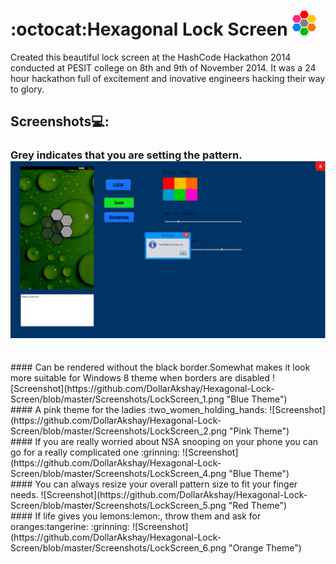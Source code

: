 # :octocat:Hexagonal Lock Screen <img src="https://github.com/DollarAkshay/Hexagonal-Lock-Screen/blob/master/Screenshots/Icon.png" width="40px" height="40px"/>

Created this beautiful lock screen at the HashCode Hackathon 2014 conducted at PESIT college on 8th and 9th of November 2014.
It was a 24 hour hackathon full of excitement and inovative engineers hacking their way to glory.

## Screenshots:computer::

### Grey indicates that you are setting the pattern.![Screenshot](https://github.com/DollarAkshay/Hexagonal-Lock-Screen/blob/master/Screenshots/LockScreen_3.png "Green Theme")
<br>
#### Can be rendered without the black border.Somewhat makes it look more suitable for Windows 8 theme when borders are disabled
![Screenshot](https://github.com/DollarAkshay/Hexagonal-Lock-Screen/blob/master/Screenshots/LockScreen_1.png "Blue Theme")
<br>
#### A pink theme for the ladies :two_women_holding_hands:
![Screenshot](https://github.com/DollarAkshay/Hexagonal-Lock-Screen/blob/master/Screenshots/LockScreen_2.png "Pink Theme")
<br>
#### If you are really worried about NSA snooping on your phone you can go for a really complicated one :grinning:
![Screenshot](https://github.com/DollarAkshay/Hexagonal-Lock-Screen/blob/master/Screenshots/LockScreen_4.png "Blue Theme")
<br>
#### You can always resize your overall pattern size to fit your finger needs.
![Screenshot](https://github.com/DollarAkshay/Hexagonal-Lock-Screen/blob/master/Screenshots/LockScreen_5.png "Red Theme")
<br>
#### If life gives you lemons:lemon:, throw them and ask for oranges:tangerine: :grinning:
![Screenshot](https://github.com/DollarAkshay/Hexagonal-Lock-Screen/blob/master/Screenshots/LockScreen_6.png "Orange Theme")

